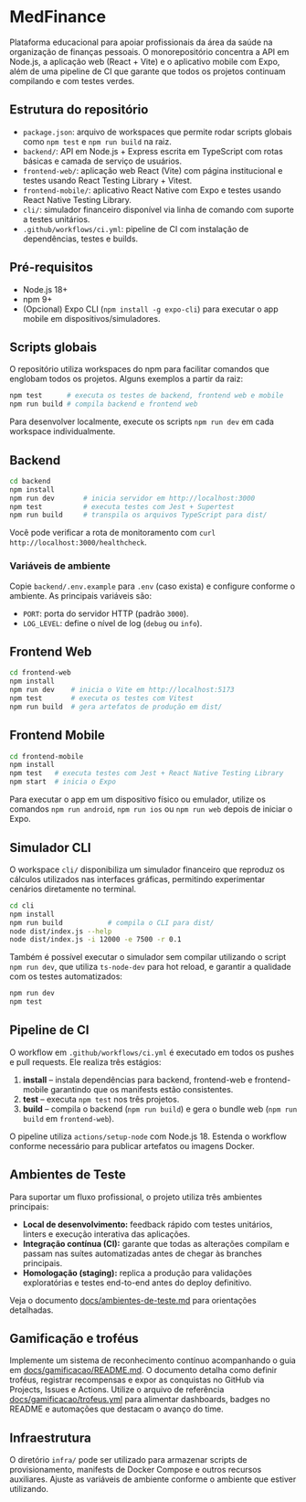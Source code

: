 # MedFinance

Plataforma educacional para apoiar profissionais da área da saúde na organização de finanças pessoais. O monorepositório
concentra a API em Node.js, a aplicação web (React + Vite) e o aplicativo mobile com Expo, além de uma pipeline de CI
que garante que todos os projetos continuam compilando e com testes verdes.

## Estrutura do repositório

- `package.json`: arquivo de workspaces que permite rodar scripts globais como `npm test` e `npm run build` na raiz.
- `backend/`: API em Node.js + Express escrita em TypeScript com rotas básicas e camada de serviço de usuários.
- `frontend-web/`: aplicação web React (Vite) com página institucional e testes usando React Testing Library + Vitest.
- `frontend-mobile/`: aplicativo React Native com Expo e testes usando React Native Testing Library.
- `cli/`: simulador financeiro disponível via linha de comando com suporte a testes unitários.
- `.github/workflows/ci.yml`: pipeline de CI com instalação de dependências, testes e builds.

## Pré-requisitos

- Node.js 18+
- npm 9+
- (Opcional) Expo CLI (`npm install -g expo-cli`) para executar o app mobile em dispositivos/simuladores.

## Scripts globais

O repositório utiliza workspaces do npm para facilitar comandos que englobam todos os projetos. Alguns exemplos a partir da raiz:

```bash
npm test      # executa os testes de backend, frontend web e mobile
npm run build # compila backend e frontend web
```

Para desenvolver localmente, execute os scripts `npm run dev` em cada workspace individualmente.

## Backend

```bash
cd backend
npm install
npm run dev       # inicia servidor em http://localhost:3000
npm test          # executa testes com Jest + Supertest
npm run build     # transpila os arquivos TypeScript para dist/
```

Você pode verificar a rota de monitoramento com `curl http://localhost:3000/healthcheck`.

### Variáveis de ambiente

Copie `backend/.env.example` para `.env` (caso exista) e configure conforme o ambiente. As principais variáveis são:

- `PORT`: porta do servidor HTTP (padrão `3000`).
- `LOG_LEVEL`: define o nível de log (`debug` ou `info`).

## Frontend Web

```bash
cd frontend-web
npm install
npm run dev    # inicia o Vite em http://localhost:5173
npm test       # executa os testes com Vitest
npm run build  # gera artefatos de produção em dist/
```

## Frontend Mobile

```bash
cd frontend-mobile
npm install
npm test   # executa testes com Jest + React Native Testing Library
npm start  # inicia o Expo
```

Para executar o app em um dispositivo físico ou emulador, utilize os comandos `npm run android`, `npm run ios` ou `npm run web`
depois de iniciar o Expo.

## Simulador CLI

O workspace `cli/` disponibiliza um simulador financeiro que reproduz os cálculos utilizados nas interfaces gráficas, permitindo
experimentar cenários diretamente no terminal.

```bash
cd cli
npm install
npm run build           # compila o CLI para dist/
node dist/index.js --help
node dist/index.js -i 12000 -e 7500 -r 0.1
```

Também é possível executar o simulador sem compilar utilizando o script `npm run dev`, que utiliza `ts-node-dev` para hot reload,
e garantir a qualidade com os testes automatizados:

```bash
npm run dev
npm test
```

## Pipeline de CI

O workflow em `.github/workflows/ci.yml` é executado em todos os pushes e pull requests. Ele realiza três estágios:

1. **install** – instala dependências para backend, frontend-web e frontend-mobile garantindo que os manifests estão
   consistentes.
2. **test** – executa `npm test` nos três projetos.
3. **build** – compila o backend (`npm run build`) e gera o bundle web (`npm run build` em `frontend-web`).

O pipeline utiliza `actions/setup-node` com Node.js 18. Estenda o workflow conforme necessário para publicar artefatos ou
imagens Docker.

## Ambientes de Teste

Para suportar um fluxo profissional, o projeto utiliza três ambientes principais:

- **Local de desenvolvimento:** feedback rápido com testes unitários, linters e execução interativa das aplicações.
- **Integração contínua (CI):** garante que todas as alterações compilam e passam nas suítes automatizadas antes de chegar às branches principais.
- **Homologação (staging):** replica a produção para validações exploratórias e testes end-to-end antes do deploy definitivo.

Veja o documento [docs/ambientes-de-teste.md](docs/ambientes-de-teste.md) para orientações detalhadas.

## Gamificação e troféus

Implemente um sistema de reconhecimento contínuo acompanhando o guia em
[docs/gamificacao/README.md](docs/gamificacao/README.md). O documento detalha como
definir troféus, registrar recompensas e expor as conquistas no GitHub via Projects,
Issues e Actions. Utilize o arquivo de referência
[docs/gamificacao/trofeus.yml](docs/gamificacao/trofeus.yml) para alimentar dashboards,
badges no README e automações que destacam o avanço do time.

## Infraestrutura

O diretório `infra/` pode ser utilizado para armazenar scripts de provisionamento, manifests de Docker Compose e outros
recursos auxiliares. Ajuste as variáveis de ambiente conforme o ambiente que estiver utilizando.
